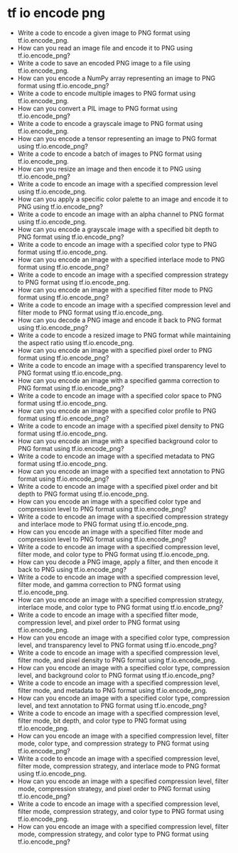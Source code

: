 # tf io encode png

- Write a code to encode a given image to PNG format using tf.io.encode_png.
- How can you read an image file and encode it to PNG using tf.io.encode_png?
- Write a code to save an encoded PNG image to a file using tf.io.encode_png.
- How can you encode a NumPy array representing an image to PNG format using tf.io.encode_png?
- Write a code to encode multiple images to PNG format using tf.io.encode_png.
- How can you convert a PIL image to PNG format using tf.io.encode_png?
- Write a code to encode a grayscale image to PNG format using tf.io.encode_png.
- How can you encode a tensor representing an image to PNG format using tf.io.encode_png?
- Write a code to encode a batch of images to PNG format using tf.io.encode_png.
- How can you resize an image and then encode it to PNG using tf.io.encode_png?
- Write a code to encode an image with a specified compression level using tf.io.encode_png.
- How can you apply a specific color palette to an image and encode it to PNG using tf.io.encode_png?
- Write a code to encode an image with an alpha channel to PNG format using tf.io.encode_png.
- How can you encode a grayscale image with a specified bit depth to PNG format using tf.io.encode_png?
- Write a code to encode an image with a specified color type to PNG format using tf.io.encode_png.
- How can you encode an image with a specified interlace mode to PNG format using tf.io.encode_png?
- Write a code to encode an image with a specified compression strategy to PNG format using tf.io.encode_png.
- How can you encode an image with a specified filter mode to PNG format using tf.io.encode_png?
- Write a code to encode an image with a specified compression level and filter mode to PNG format using tf.io.encode_png.
- How can you decode a PNG image and encode it back to PNG format using tf.io.encode_png?
- Write a code to encode a resized image to PNG format while maintaining the aspect ratio using tf.io.encode_png.
- How can you encode an image with a specified pixel order to PNG format using tf.io.encode_png?
- Write a code to encode an image with a specified transparency level to PNG format using tf.io.encode_png.
- How can you encode an image with a specified gamma correction to PNG format using tf.io.encode_png?
- Write a code to encode an image with a specified color space to PNG format using tf.io.encode_png.
- How can you encode an image with a specified color profile to PNG format using tf.io.encode_png?
- Write a code to encode an image with a specified pixel density to PNG format using tf.io.encode_png.
- How can you encode an image with a specified background color to PNG format using tf.io.encode_png?
- Write a code to encode an image with a specified metadata to PNG format using tf.io.encode_png.
- How can you encode an image with a specified text annotation to PNG format using tf.io.encode_png?
- Write a code to encode an image with a specified pixel order and bit depth to PNG format using tf.io.encode_png.
- How can you encode an image with a specified color type and compression level to PNG format using tf.io.encode_png?
- Write a code to encode an image with a specified compression strategy and interlace mode to PNG format using tf.io.encode_png.
- How can you encode an image with a specified filter mode and compression level to PNG format using tf.io.encode_png?
- Write a code to encode an image with a specified compression level, filter mode, and color type to PNG format using tf.io.encode_png.
- How can you decode a PNG image, apply a filter, and then encode it back to PNG using tf.io.encode_png?
- Write a code to encode an image with a specified compression level, filter mode, and gamma correction to PNG format using tf.io.encode_png.
- How can you encode an image with a specified compression strategy, interlace mode, and color type to PNG format using tf.io.encode_png?
- Write a code to encode an image with a specified filter mode, compression level, and pixel order to PNG format using tf.io.encode_png.
- How can you encode an image with a specified color type, compression level, and transparency level to PNG format using tf.io.encode_png?
- Write a code to encode an image with a specified compression level, filter mode, and pixel density to PNG format using tf.io.encode_png.
- How can you encode an image with a specified color type, compression level, and background color to PNG format using tf.io.encode_png?
- Write a code to encode an image with a specified compression level, filter mode, and metadata to PNG format using tf.io.encode_png.
- How can you encode an image with a specified color type, compression level, and text annotation to PNG format using tf.io.encode_png?
- Write a code to encode an image with a specified compression level, filter mode, bit depth, and color type to PNG format using tf.io.encode_png.
- How can you encode an image with a specified compression level, filter mode, color type, and compression strategy to PNG format using tf.io.encode_png?
- Write a code to encode an image with a specified compression level, filter mode, compression strategy, and interlace mode to PNG format using tf.io.encode_png.
- How can you encode an image with a specified compression level, filter mode, compression strategy, and pixel order to PNG format using tf.io.encode_png?
- Write a code to encode an image with a specified compression level, filter mode, compression strategy, and color type to PNG format using tf.io.encode_png.
- How can you encode an image with a specified compression level, filter mode, compression strategy, and color type to PNG format using tf.io.encode_png?
